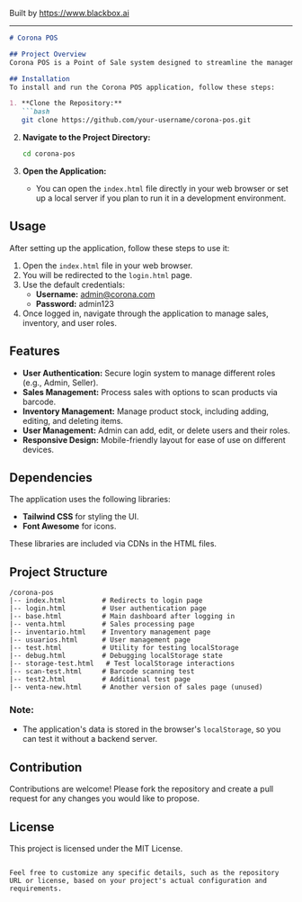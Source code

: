 
Built by https://www.blackbox.ai

---

```markdown
# Corona POS

## Project Overview
Corona POS is a Point of Sale system designed to streamline the management of sales, inventory, and user roles within a business. This web application allows for user authentication, inventory management, and sales processing, all while ensuring a user-friendly interface built with modern web technologies like HTML, CSS, and JavaScript.

## Installation
To install and run the Corona POS application, follow these steps:

1. **Clone the Repository:**
   ```bash
   git clone https://github.com/your-username/corona-pos.git
   ```

2. **Navigate to the Project Directory:**
   ```bash
   cd corona-pos
   ```

3. **Open the Application:**
   - You can open the `index.html` file directly in your web browser or set up a local server if you plan to run it in a development environment.

## Usage
After setting up the application, follow these steps to use it:

1. Open the `index.html` file in your web browser.
2. You will be redirected to the `login.html` page.
3. Use the default credentials:
   - **Username:** admin@corona.com
   - **Password:** admin123
4. Once logged in, navigate through the application to manage sales, inventory, and user roles.

## Features
- **User Authentication:** Secure login system to manage different roles (e.g., Admin, Seller).
- **Sales Management:** Process sales with options to scan products via barcode.
- **Inventory Management:** Manage product stock, including adding, editing, and deleting items.
- **User Management:** Admin can add, edit, or delete users and their roles.
- **Responsive Design:** Mobile-friendly layout for ease of use on different devices.

## Dependencies
The application uses the following libraries:
- **Tailwind CSS** for styling the UI.
- **Font Awesome** for icons.

These libraries are included via CDNs in the HTML files.

## Project Structure
```
/corona-pos
|-- index.html         # Redirects to login page
|-- login.html         # User authentication page
|-- base.html          # Main dashboard after logging in
|-- venta.html         # Sales processing page
|-- inventario.html    # Inventory management page
|-- usuarios.html      # User management page
|-- test.html          # Utility for testing localStorage
|-- debug.html         # Debugging localStorage state
|-- storage-test.html   # Test localStorage interactions
|-- scan-test.html     # Barcode scanning test
|-- test2.html         # Additional test page
|-- venta-new.html     # Another version of sales page (unused)
```

### Note:
- The application's data is stored in the browser's `localStorage`, so you can test it without a backend server.

## Contribution
Contributions are welcome! Please fork the repository and create a pull request for any changes you would like to propose.

## License
This project is licensed under the MIT License.
```

Feel free to customize any specific details, such as the repository URL or license, based on your project's actual configuration and requirements.